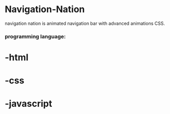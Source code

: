 # Navigation-Nation
navigation nation is animated navigation bar with advanced animations CSS.

<h3>programming language:<h3>
<h1>-html<br><h1>
<h1>-css<br><h1>
<h1>-javascript<h1>
